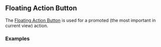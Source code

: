 ## Floating Action Button

The [Floating Action Button](https://www.google.com/design/spec/components/buttons-floating-action-button.html)
is used for a promoted (the most important in current view) action.

### Examples
